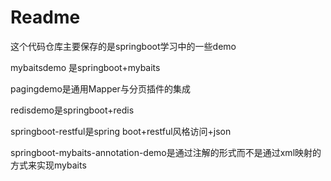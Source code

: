 # Readme

这个代码仓库主要保存的是springboot学习中的一些demo

mybaitsdemo 是springboot+mybaits

pagingdemo是通用Mapper与分页插件的集成

redisdemo是springboot+redis

springboot-restful是spring boot+restful风格访问+json

springboot-mybaits-annotation-demo是通过注解的形式而不是通过xml映射的方式来实现mybaits